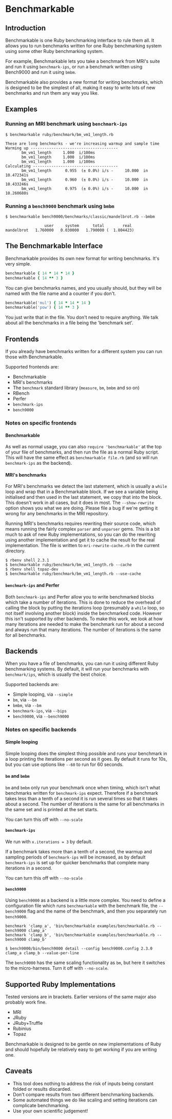 # Benchmarkable

## Introduction

Benchmarkable is one Ruby benchmarking interface to rule them all. It allows
you to run benchmarks written for one Ruby benchmarking system using some other
Ruby benchmarking system.

For example, Benchmarkable lets you take a benchmark from MRI's suite and run
it using `benchmark-ips`, or run a benchmark written using Bench9000 and run
it using `bmbm`.

Benchmarkable also provides a new format for writing benchmarks, which is
designed to be the simplest of all, making it easy to write lots of new
benchmarks and run them any way you like.

## Examples

### Running an MRI benchmark using `benchmark-ips`

```
$ benchmarkable ruby/benchmark/bm_vm1_length.rb

These are long benchmarks - we're increasing warmup and sample time
Warming up --------------------------------------
       bm_vm1_length     1.000  i/100ms
       bm_vm1_length     1.000  i/100ms
       bm_vm1_length     1.000  i/100ms
Calculating -------------------------------------
       bm_vm1_length      0.955  (± 0.0%) i/s -     10.000  in  10.472341s
       bm_vm1_length      0.960  (± 0.0%) i/s -     10.000  in  10.433246s
       bm_vm1_length      0.975  (± 0.0%) i/s -     10.000  in  10.260680s
```

### Running a `bench9000` benchmark using `bmbm`

```
$ benchmarkable bench9000/benchmarks/classic/mandelbrot.rb --bmbm

                 user     system      total        real
mandelbrot   1.760000   0.030000   1.790000 (  1.804423)
```

## The Benchmarkable Interface

Benchmarkable provides its own new format for writing benchmarks. It's very
simple.

```ruby
benchmarkable { 14 * 14 * 14 }
benchmarkable { 14 ** 3 }
```

You can give benchmarks names, and you usually should, but they will be named
with the file name and a counter if you don't.

```ruby
benchmarkable('mul') { 14 * 14 * 14 }
benchmarkable('pow') { 14 ** 3 }
```

You just write that in the file. You don't need to require anything. We talk
about all the benchmarks in a file being the 'benchmark set'.

## Frontends

If you already have benchmarks written for a different system you can run those
with Benchmarkable.

Supported frontends are:

* Benchmarkable
* MRI's benchmarks
* The `benchmark` standard library (`measure`, `bm`, `bmbm` and so on)
* RBench
* Perfer
* `benchmark-ips`
* `bench9000`

### Notes on specific frontends

#### Benchmarkable

As well as normal usage, you can also `require 'benchmarkable'` at the top of
your file of benchmarks, and then run the file as a normal Ruby script. This
will have the same effect as `benchmarkable file.rb` (and so will run
`benchmark-ips` as the backend).

#### MRI's benchmarks

For MRI's benchmarks we detect the last statement, which is usually a `while`
loop and wrap that in a Benchmarkable block. If we see a variable being
initialised and then used in the last statement, we copy that into the block.
This doesn't work in all cases, but it does in most. The `--show-rewrite` option
shows you what we are doing. Please file a bug if we're getting it wrong for any
benchmarks in the MRI repository.

Running MRI's benchmarks requires rewriting their source code, which means
running the fairly complex `parser` and `unparser` gems. This is a bit much to
ask of new Ruby implementations, so you can do the rewriting using another
implementation and get it to cache the result for the real implementation. The
file is written to `mri-rewrite-cache.rb` in the current directory.

```
$ rbenv shell 2.3.1
$ benchmarkable ruby/benchmark/bm_vm1_length.rb --cache
$ rbenv shell topaz-dev
$ benchmarkable ruby/benchmark/bm_vm1_length.rb --use-cache
```

#### `benchmark-ips` and Perfer

Both `benchmark-ips` and Perfer allow you to write benchmarked blocks which
take a number of iterations. This is done to reduce the overhead of calling
the block by putting the iterations loop (presumably a `while` loop, so not
itself involving another block) inside the benchmarked code. However this isn't
supported by other backends. To make this work, we look at how many iterations
are needed to make the benchmark run for about a second and always run that
many iterations. The number of iterations is the same for all benchmarks.

## Backends

When you have a file of benchmarks, you can run it using different Ruby
benchmarking systems. By default, it will run your benchmarks with
`benchmark/ips`, which is usually the best choice.

Supported backends are:

* Simple looping, via `--simple`
* `bm`, via `--bm`
* `bmbm`, via `--bm`
* `benchmark-ips`, via `--bips`
* `bench9000`, via `--bench9000`

### Notes on specific backends

#### Simple looping

Simple looping does the simplest thing possible and runs your benchmark in a
loop printing the iterations per second as it goes. By default it runs for
10s, but you can use options like `--60` to run for 60 seconds.

#### `bm` and `bmbm`

`bm` and `bmbm` only run your benchmark once when timing, which isn't what
benchmarks written for `benchmark-ips` expect. Therefore if a benchmark takes
less than a tenth of a second it is run several times so that it takes about a
second. The number of iterations is the same for all benchmarks in the same set
and is printed at the set starts.

You can turn this off with `--no-scale`

#### `benchmark-ips`

We run with `x.iterations = 3` by default.

If a benchmark takes more than a tenth of a second, the warmup and sampling
periods of `benchmark-ips` will be increased, as by default `benchmark-ips` is
set up for quicker benchmarks that complete many iterations in a second.

You can turn this off with `--no-scale`

#### `bench9000`

Using `bench9000` as a backend is a little more complex. You need to define a
configuration file which runs `benchmarkable` with the benchmark file, the
`--bench9000` flag and the name of the benchmark, and then you separately run
`bench9000`.

```
benchmark 'clamp_a', 'bin/benchmarkable examples/benchmarkable.rb --bench9000 clamp_a'
benchmark 'clamp_b', 'bin/benchmarkable examples/benchmarkable.rb --bench9000 clamp_b'
```

```
$ bench9000/bin/bench9000 detail --config bench9000.config 2.3.0 clamp_a clamp_b --value-per-line
```

The `bench9000` has the same scaling functionality as `bm`, but here it switches
to the micro-harness. Turn it off with `--no-scale`.

## Supported Ruby Implementations

Tested versions are in brackets. Earlier versions of the same major also
probably work fine.

* MRI
* JRuby
* JRuby+Truffle
* Rubinius
* Topaz

Benchmarkable is designed to be gentle on new implementations of Ruby and
should hopefully be relatively easy to get working if you are writing one.

## Caveats

* This tool does nothing to address the risk of inputs being constant folded or
results discarded.
* Don't compare results from two different benchmarking backends.
* Some automated things we do like scaling and setting iterations can
complicate benchmarking.
* Use your own scientific judgement!
